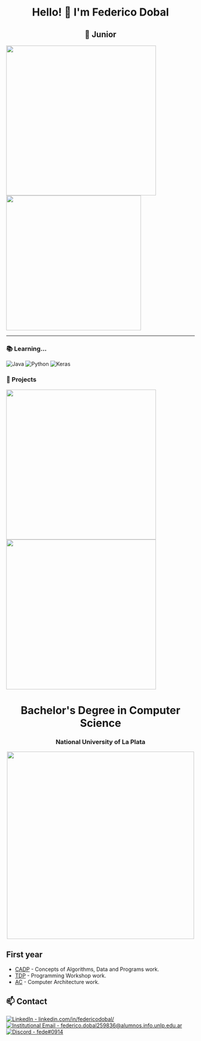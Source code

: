 <h1 align=center>Hello! 👋 I'm Federico Dobal</h1>
<h2 align=center>🥉 Junior</h2>

<div>
    <img width="400" src="https://github-readme-stats.vercel.app/api?username=fdDbl&show_icons=true&theme=dracula">
    <img width="360" src="https://github-readme-stats.vercel.app/api/top-langs/?username=fdDbl&layout=compact&theme=dracula">
</div> 

***

<h3>📚 Learning...</h3>

![Java](https://img.shields.io/badge/java-%23ED8B00.svg?style=for-the-badge&logo=openjdk&logoColor=white)
![Python](https://img.shields.io/badge/python-3670A0?style=for-the-badge&logo=python&logoColor=ffdd54)
![Keras](https://img.shields.io/badge/Keras-%23D00000.svg?style=for-the-badge&logo=Keras&logoColor=white)

<h3>🌟 Projects</h3>

<div>
    <a href="https://github.com/fdDbl/Facultad">
        <img width="400" src="https://github-readme-stats.vercel.app/api/pin/?username=fdDbl&repo=Facultad&cache_seconds=86401&theme=dracula">
    </a>
    <a href="https://github.com/fdDbl/logicaCircuitos">
        <img width="400" src="https://github-readme-stats.vercel.app/api/pin/?username=fdDbl&repo=logicaCircuitos&cache_seconds=86401&theme=dracula">
    </a>
</div> 

<h1 align=center>Bachelor's Degree in Computer Science</h1>

<div align=center>
    <h3>National University of La Plata</h3>
    <img width=500 src="https://github.com/fdDbl/fdDbl/blob/main/fiearth.gif">
</div>

<h2>First year</h2>

- [CADP](https://github.com/fdDbl/Facultad/tree/master/1er%20a%C3%B1o/CADP) - Concepts of Algorithms, Data and Programs work.
- [TDP](https://github.com/fdDbl/Facultad/tree/master/1er%20a%C3%B1o/TDP) - Programming Workshop work.
- [AC](https://github.com/fdDbl/Facultad/tree/master/1er%20a%C3%B1o/AC) - Computer Architecture work.

## 📫 Contact

<a href="https://www.linkedin.com/in/federicodobal/">
    <img src="https://img.shields.io/badge/LinkedIn-linkedin.com%2Fin%2Ffedericodobal%2F-0e76a8?style=for-the-badge&logo=linkedin&logoColor=FFFFFF" alt="LinkedIn - linkedin.com/in/federicodobal/">
</a>
<br>
<a href="mailto:federico.dobal259836@alumnos.info.unlp.edu.ar">
    <img src="https://img.shields.io/badge/Institutional_Email-federico.dobal259836%40alumnos.info.unlp.edu.ar-d14836?style=for-the-badge&logo=gmail&logoColor=FFFFFF" alt="Institutional Email - federico.dobal259836@alumnos.info.unlp.edu.ar">
</a>
<br>
<a href="https://discord.com/users/534757212149776395">
    <img src="https://img.shields.io/badge/Discord-fede%230914-5865F2?style=for-the-badge&logo=discord&logoColor=FFFFFF" alt="Discord - fede#0914">
</a>
